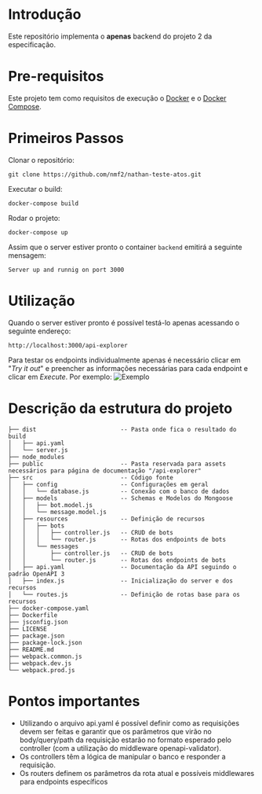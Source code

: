 # Introdução
Este repositório implementa o **apenas** backend do projeto 2 da especificação.
# Pre-requisitos
Este projeto tem como requisitos de execução o [Docker](https://docs.docker.com/get-docker/) 
e o [Docker Compose](https://docs.docker.com/compose/install/).

# Primeiros Passos
Clonar o repositório: 
```
git clone https://github.com/nmf2/nathan-teste-atos.git
```

Executar o build:
```
docker-compose build
```

Rodar o projeto:
```
docker-compose up
```

Assim que o server estiver pronto o container `backend` emitirá a seguinte 
mensagem:
```
Server up and runnig on port 3000
```

# Utilização
Quando o server estiver pronto é possível testá-lo apenas acessando o seguinte 
endereço:
```
http://localhost:3000/api-explorer
```

Para testar os endpoints individualmente apenas é necessário clicar em 
"*Try it out*" e preencher as informações necessárias para cada endpoint e 
clicar em *Execute*.
Por exemplo: ![Exemplo](https://imgur.com/cYeQ6Tp.png)

# Descrição da estrutura do projeto

```
├── dist                        -- Pasta onde fica o resultado do build
│   ├── api.yaml
│   └── server.js
├── node_modules
├── public                      -- Pasta reservada para assets necessários para página de documentação "/api-explorer"
├── src                         -- Código fonte
│   ├── config                  -- Configurações em geral
│   │   └── database.js         -- Conexão com o banco de dados
│   ├── models                  -- Schemas e Modelos do Mongoose
│   │   ├── bot.model.js
│   │   └── message.model.js
│   ├── resources               -- Definição de recursos
│   │   ├── bots
│   │   │   ├── controller.js   -- CRUD de bots
│   │   │   └── router.js       -- Rotas dos endpoints de bots
│   │   └── messages
│   │       ├── controller.js   -- CRUD de bots
│   │       └── router.js       -- Rotas dos endpoints de bots
│   ├── api.yaml                -- Documentação da API seguindo o padrão OpenAPI 3
│   ├── index.js                -- Inicialização do server e dos recursos
│   └── routes.js               -- Definição de rotas base para os recursos
├── docker-compose.yaml
├── Dockerfile
├── jsconfig.json
├── LICENSE
├── package.json
├── package-lock.json
├── README.md
├── webpack.common.js
├── webpack.dev.js
└── webpack.prod.js
```

# Pontos importantes
 * Utilizando o arquivo api.yaml é possível definir como as requisições devem ser
feitas e garantir que os parâmetros que virão no body/query/path da requisição 
estarão no formato esperado pelo controller (com a utilização do middleware openapi-validator).
 * Os controllers têm a lógica de manipular o banco e responder a requisição.
 * Os routers definem os parâmetros da rota atual e possíveis middlewares para endpoints específicos


